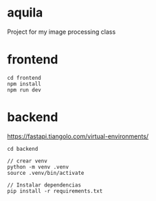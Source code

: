 # aquila

Project for my image processing class

# frontend

```
cd frontend
npm install
npm run dev
```

# backend

https://fastapi.tiangolo.com/virtual-environments/

```
cd backend

// crear venv
python -m venv .venv
source .venv/bin/activate

// Instalar dependencias
pip install -r requirements.txt
```
